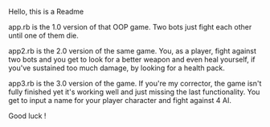 Hello, this is a Readme

app.rb is the 1.0 version of that OOP game.
Two bots just fight each other until one of them die.

app2.rb is the 2.0 version of the same game.
You, as a player, fight against two bots and you get to look for a better weapon and even heal yourself, if you've sustained too much damage, by looking for a health pack.

app3.rb is the 3.0 version of the game. If you're my corrector, the game isn't fully finished yet it's working well and just missing the last functionality.
You get to input a name for your player character and fight against 4 AI. 

Good luck !